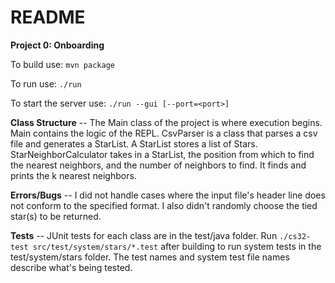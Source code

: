 # README


__Project 0: Onboarding__

To build use:
`mvn package`

To run use:
`./run`

To start the server use:
`./run --gui [--port=<port>]`

__Class Structure__ -- The Main class of the project is where execution begins. Main contains the logic of the REPL.
CsvParser is a class that parses a csv file and generates a StarList. A StarList stores a list of Stars. 
StarNeighborCalculator takes in a StarList, the position from which to find the nearest neighbors, and the number of neighbors to find. It finds and prints the k nearest neighbors.

__Errors/Bugs__ -- I did not handle cases where the input file's header line does not conform to the specified format. I also didn't randomly choose the tied star(s) to be returned.

__Tests__ -- JUnit tests for each class are in the test/java folder. Run `./cs32-test src/test/system/stars/*.test` after building to run system tests in the test/system/stars folder. The test names and system test file names describe what's being tested.
